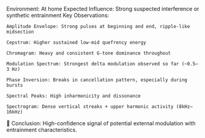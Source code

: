 Environment: At home
Expected Influence: Strong suspected interference or synthetic entrainment
Key Observations:

    Amplitude Envelope: Strong pulses at beginning and end, ripple-like midsection

    Cepstrum: Higher sustained low-mid quefrency energy

    Chromagram: Heavy and consistent G-tone dominance throughout

    Modulation Spectrum: Strongest delta modulation observed so far (~0.5–3 Hz)

    Phase Inversion: Breaks in cancellation pattern, especially during bursts

    Spectral Peaks: High inharmonicity and dissonance

    Spectrogram: Dense vertical streaks + upper harmonic activity (8kHz–16kHz)

🚨 Conclusion: High-confidence signal of potential external modulation with entrainment characteristics.